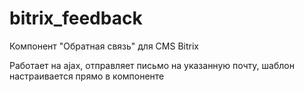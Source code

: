 bitrix_feedback
===============

Компонент "Обратная связь" для CMS Bitrix

Работает на ajax, отправляет письмо на указанную почту, шаблон настраивается прямо в компоненте
